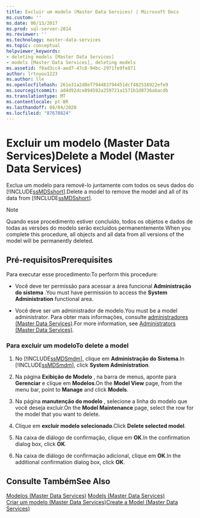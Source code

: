 ```yaml
---
title: Excluir um modelo (Master Data Services) | Microsoft Docs
ms.custom: ''
ms.date: 06/13/2017
ms.prod: sql-server-2014
ms.reviewer: ''
ms.technology: master-data-services
ms.topic: conceptual
helpviewer_keywords:
- deleting models [Master Data Services]
- models [Master Data Services], deleting models
ms.assetid: f0ad3cc4-aed7-47c8-94bc-2971fe9fe871
author: lrtoyou1223
ms.author: lle
ms.openlocfilehash: 261e31a2d8ef794483794451dcf482516922efe9
ms.sourcegitcommit: ad4d92dce894592a259721a1571b1d8736abacdb
ms.translationtype: MT
ms.contentlocale: pt-BR
ms.lasthandoff: 08/04/2020
ms.locfileid: "87678824"
---
```

# <a name="delete-a-model-master-data-services"></a><span data-ttu-id="716d7-102">Excluir um modelo (Master Data Services)</span><span class="sxs-lookup"><span data-stu-id="716d7-102">Delete a Model (Master Data Services)</span></span>
  <span data-ttu-id="716d7-103">Exclua um modelo para removê-lo juntamente com todos os seus dados do [!INCLUDE[ssMDSshort](../includes/ssmdsshort-md.md)].</span><span class="sxs-lookup"><span data-stu-id="716d7-103">Delete a model to remove the model and all of its data from [!INCLUDE[ssMDSshort](../includes/ssmdsshort-md.md)].</span></span>  
  
> [!NOTE]  
>  <span data-ttu-id="716d7-104">Quando esse procedimento estiver concluído, todos os objetos e dados de todas as versões do modelo serão excluídos permanentemente.</span><span class="sxs-lookup"><span data-stu-id="716d7-104">When you complete this procedure, all objects and all data from all versions of the model will be permanently deleted.</span></span>  
  
## <a name="prerequisites"></a><span data-ttu-id="716d7-105">Pré-requisitos</span><span class="sxs-lookup"><span data-stu-id="716d7-105">Prerequisites</span></span>  
 <span data-ttu-id="716d7-106">Para executar esse procedimento:</span><span class="sxs-lookup"><span data-stu-id="716d7-106">To perform this procedure:</span></span>  
  
-   <span data-ttu-id="716d7-107">Você deve ter permissão para acessar a área funcional **Administração do sistema** .</span><span class="sxs-lookup"><span data-stu-id="716d7-107">You must have permission to access the **System Administration** functional area.</span></span>  
  
-   <span data-ttu-id="716d7-108">Você deve ser um administrador de modelo.</span><span class="sxs-lookup"><span data-stu-id="716d7-108">You must be a model administrator.</span></span> <span data-ttu-id="716d7-109">Para obter mais informações, consulte [administradores &#40;Master Data Services&#41;](administrators-master-data-services.md).</span><span class="sxs-lookup"><span data-stu-id="716d7-109">For more information, see [Administrators &#40;Master Data Services&#41;](administrators-master-data-services.md).</span></span>  
  
### <a name="to-delete-a-model"></a><span data-ttu-id="716d7-110">Para excluir um modelo</span><span class="sxs-lookup"><span data-stu-id="716d7-110">To delete a model</span></span>  
  
1.  <span data-ttu-id="716d7-111">No [!INCLUDE[ssMDSmdm](../includes/ssmdsmdm-md.md)], clique em **Administração do Sistema**.</span><span class="sxs-lookup"><span data-stu-id="716d7-111">In [!INCLUDE[ssMDSmdm](../includes/ssmdsmdm-md.md)], click **System Administration**.</span></span>  
  
2.  <span data-ttu-id="716d7-112">Na página **Exibição de Modelo** , na barra de menus, aponte para **Gerenciar** e clique em **Modelos**.</span><span class="sxs-lookup"><span data-stu-id="716d7-112">On the **Model View** page, from the menu bar, point to **Manage** and click **Models**.</span></span>  
  
3.  <span data-ttu-id="716d7-113">Na página **manutenção do modelo** , selecione a linha do modelo que você deseja excluir.</span><span class="sxs-lookup"><span data-stu-id="716d7-113">On the **Model Maintenance** page, select the row for the model that you want to delete.</span></span>  
  
4.  <span data-ttu-id="716d7-114">Clique em **excluir modelo selecionado**.</span><span class="sxs-lookup"><span data-stu-id="716d7-114">Click **Delete selected model**.</span></span>  
  
5.  <span data-ttu-id="716d7-115">Na caixa de diálogo de confirmação, clique em **OK**.</span><span class="sxs-lookup"><span data-stu-id="716d7-115">In the confirmation dialog box, click **OK**.</span></span>  
  
6.  <span data-ttu-id="716d7-116">Na caixa de diálogo de confirmação adicional, clique em **OK**.</span><span class="sxs-lookup"><span data-stu-id="716d7-116">In the additional confirmation dialog box, click **OK**.</span></span>  
  
## <a name="see-also"></a><span data-ttu-id="716d7-117">Consulte Também</span><span class="sxs-lookup"><span data-stu-id="716d7-117">See Also</span></span>  
 <span data-ttu-id="716d7-118">[Modelos &#40;Master Data Services&#41;](../../2014/master-data-services/models-master-data-services.md) </span><span class="sxs-lookup"><span data-stu-id="716d7-118">[Models &#40;Master Data Services&#41;](../../2014/master-data-services/models-master-data-services.md) </span></span>  
 [<span data-ttu-id="716d7-119">Criar um modelo &#40;Master Data Services&#41;</span><span class="sxs-lookup"><span data-stu-id="716d7-119">Create a Model &#40;Master Data Services&#41;</span></span>](../../2014/master-data-services/create-a-model-master-data-services.md)  
  
  
